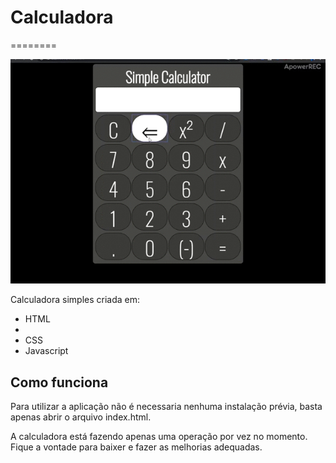 <h1>Calculadora</h1> 
========

![](./videoCalculator.gif)
<p>Calculadora simples criada em: 
  <ul> 
    <li>HTML<li> 
    <li>CSS</li>
    <li>Javascript</li>
  </ul>
</p>
<h2>Como funciona</h2>
<p>Para utilizar a aplicação não é necessaria nenhuma instalação prévia, basta apenas abrir o arquivo index.html.</p>
<p>A calculadora está fazendo apenas uma operação por vez no momento. Fique a vontade para baixer e fazer as melhorias adequadas.</p>

